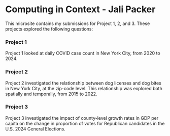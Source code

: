 # Computing in Context - Jali Packer

This microsite contains my submissions for Project 1, 2, and 3. These projects explored the following questions: 

### Project 1

Project 1 looked at daily COVID case count in New York City, from 2020 to 2024.

### Project 2

Project 2 investigated the relationship between dog licenses and dog bites in New York City, at the zip-code level. This relationship was explored both spatially and temporally, from 2015 to 2022. 

### Project 3

Project 3 investigated the impact of county-level growth rates in GDP per capita on the change in proportion of votes for Republican candidates in the U.S. 2024 General Elections.  
